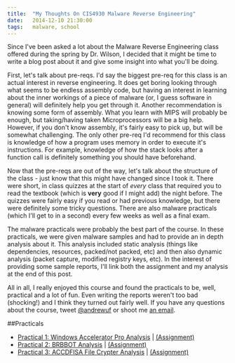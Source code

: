 ```yaml
---
title:  "My Thoughts On CIS4930 Malware Reverse Engineering"
date:   2014-12-10 21:30:00
tags:   malware, school
---
```


Since I've been asked a lot about the Malware Reverse Engineering class offered during the spring by Dr. Wilson, I decided that it might be time to write a blog post about it and give some insight into what you'll be doing.

First, let's talk about pre-reqs. I'd say the biggest pre-req for this class is an actual interest in reverse engineering. It does get boring looking through what seems to be endless assembly code, but having an interest in learning about the inner workings of a piece of malware (or, I guess software in general) will definitely help you get through it. Another recommendation is knowing some form of assembly. What you learn with MIPS will probably be enough, but taking/having taken Microprocessors will be a big help. However, if you don't know assembly, it's fairly easy to pick up, but will be somewhat challenging. The only other pre-req I'd recommend for this class is knowledge of how a program uses memory in order to execute it's instructions. For example, knowledge of how the stack looks after a function call is definitely something you should have beforehand.

Now that the pre-reqs are out of the way, let's talk about the structure of the class - just know that this might have changed since I took it. There were short, in class quizzes at the start of _every_ class that required you to read the textbook (which is __very__ good if I might add) the night before. The quizzes were fairly easy if you read or had previous knowledge, but there were definitely some tricky questions. There are also malware practicals (which I'll get to in a second) every few weeks as well as a final exam.

The malware practicals were probably the best part of the course. In these practicals, we were given malware samples and had to provide an in depth analysis about it. This analysis included static analysis (things like dependencies, resources, packed/not packed, etc) and then also dynamic analysis (packet capture, modified registry keys, etc). In the interest of providing some sample reports, I'll link both the assignment and my analysis at the end of this post.

All in all, I really enjoyed this course and found the practicals to be, well, practical and a lot of fun. Even writing the reports weren't too bad (shocking!) and I think they turned out fairly well. If you have any questions about the course, tweet [@andrewuf](https://twitter.com/andrewuf) or shoot me [an email](mailto:me@andrewjkerr.com).

##Practicals

* [Practical 1: Windows Accelerator Pro Analysis](/assets/documents/CIS4930Practical1Writeup.pdf) \| [(Assignment)](/assets/documents/Practical1.pdf)
* [Practical 2: BRBBOT Analysis](/assets/documents/CIS4930Practical2Writeup.pdf) \| [(Assignment)](/assets/documents/Practical2.pdf)
* [Practical 3: ACCDFISA File Crypter Analysis](/assets/documents/CIS4930Practical3Writeup.pdf) \| [(Assignment)](/assets/documents/Practical3.pdf)